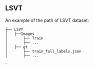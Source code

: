 ## LSVT  

An example of the path of LSVT dataset: 

```
├── LSVT
│   ├──Images
│       ├── Train
│       ├── ...
│   ├── gt
│       ├── train_full_labels.json 
│       ├── ...
```  
`  

